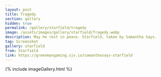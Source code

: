```yaml
---
layout: post
title: Tragedy
section: gallery
hidden: true
permalink: /gallery/starfield/tragedy
image: /assets/images/gallery/starfield/Tragedy.webp
description: May he rest in peace. Starfield, taken by Samantha Says.
tag: Screenshot
gallery: starfield
from: Starfield
link: https://greenmangaming.sjv.io/samanthasays-starfield
---
```

{% include imageGallery.html %}